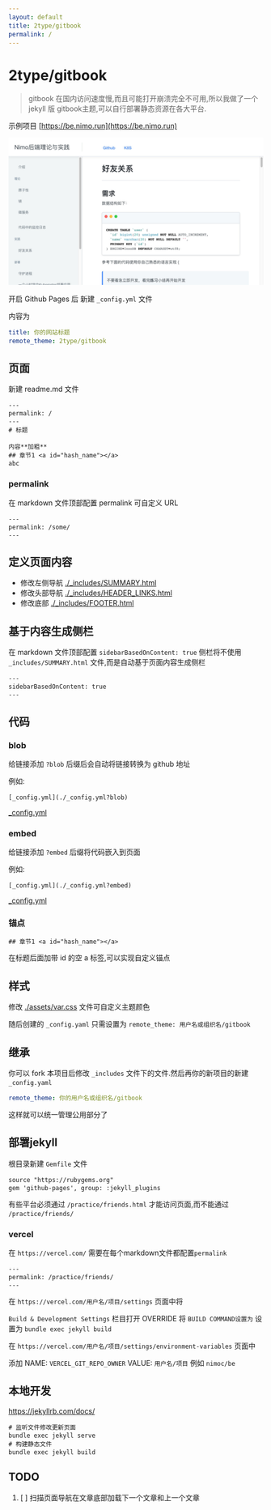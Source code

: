 ```yaml
---
layout: default 
title: 2type/gitbook
permalink: /
---
```


# 2type/gitbook

> gitbook 在国内访问速度慢,而且可能打开崩溃完全不可用,所以我做了一个 jekyll 版 gitbook主题,可以自行部署静态资源在各大平台.

示例项目 [https://be.nimo.run](https://be.nimo.run)

[![](./demo.jpg)](https://be.nimo.run)


开启 Github Pages 后 新建 `_config.yml` 文件

内容为

```yaml
title: 你的网站标题
remote_theme: 2type/gitbook
```
## 页面

新建 readme.md 文件

    ---
    permalink: /
    ---
    # 标题 
    
    内容**加粗**
    ## 章节1 <a id="hash_name"></a>
    abc

### permalink
在 markdown 文件顶部配置 permalink 可自定义 URL 
```
---
permalink: /some/
---
```

## 定义页面内容

* 修改左侧导航 [./_includes/SUMMARY.html](./_includes/SUMMARY.html?blob)
* 修改头部导航 [./_includes/HEADER_LINKS.html](./_includes/HEADER_LINKS.html?blob)
* 修改底部 [./_includes/FOOTER.html](./_includes/FOOTER.html?blob)

## 基于内容生成侧栏

在 markdown 文件顶部配置 `sidebarBasedOnContent: true` 
侧栏将不使用 `_includes/SUMMARY.html` 文件,而是自动基于页面内容生成侧栏

```
---
sidebarBasedOnContent: true
---
```


## 代码

### blob

给链接添加 `?blob` 后缀后会自动将链接转换为 github 地址

例如: 
```
[_config.yml](./_config.yml?blob)
```

[_config.yml](./_config.yml?blob)

### embed

给链接添加 `?embed` 后缀将代码嵌入到页面

例如: 
```
[_config.yml](./_config.yml?embed)
```

[_config.yml](./_config.yml?embed)

### 锚点
 
```
## 章节1 <a id="hash_name"></a>
```
在标题后面加带 id 的空 a 标签,可以实现自定义锚点   

## 样式

修改 [./assets/var.css](./assets/var.css?embed) 文件可自定义主题颜色

随后创建的 `_config.yaml` 只需设置为 `remote_theme: 用户名或组织名/gitbook`

## 继承

你可以 fork 本项目后修改 `_includes` 文件下的文件.然后再你的新项目的新建 `_config.yaml`

```yaml
remote_theme: 你的用户名或组织名/gitbook
```

这样就可以统一管理公用部分了

## 部署jekyll  <a id="publish_jeykyll"></a>

根目录新建 `Gemfile` 文件

```gemfile
source "https://rubygems.org"
gem 'github-pages', group: :jekyll_plugins
```

有些平台必须通过 `/practice/friends.html` 才能访问页面,而不能通过 `/practice/friends/`

### vercel

在 `https://vercel.com/` 需要在每个markdown文件都配置`permalink`

```
---
permalink: /practice/friends/
---
```

在 `https://vercel.com/用户名/项目/settings` 页面中将

`Build & Development Settings` 栏目打开 OVERRIDE
将 `BUILD COMMAND设置为` 设置为
`bundle exec jekyll build` 

在 `https://vercel.com/用户名/项目/settings/environment-variables` 页面中

添加 
NAME: `VERCEL_GIT_REPO_OWNER`
VALUE: `用户名/项目` 例如 `nimoc/be`

## 本地开发

https://jekyllrb.com/docs/

```
# 监听文件修改更新页面
bundle exec jekyll serve
# 构建静态文件
bundle exec jekyll build
```

## TODO

1. [ ] 扫描页面导航在文章底部加载下一个文章和上一个文章
